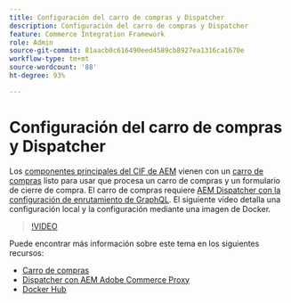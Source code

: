 ```yaml
---
title: Configuración del carro de compras y Dispatcher
description: Configuración del carro de compras y Dispatcher
feature: Commerce Integration Framework
role: Admin
source-git-commit: 81aacb0c616490eed4589cb8927ea1316ca1670e
workflow-type: tm+mt
source-wordcount: '88'
ht-degree: 93%

---
```



# Configuración del carro de compras y Dispatcher

Los [componentes principales del CIF de AEM](https://github.com/adobe/aem-core-cif-components) vienen con un [carro de compras](https://github.com/adobe/aem-core-cif-components/tree/master/ui.apps/src/main/content/jcr_root/apps/core/cif/components/commerce/minicart/v1/minicart) listo para usar que procesa un carro de compras y un formulario de cierre de compra. El carro de compras requiere [AEM Dispatcher con la configuración de enrutamiento de GraphQL](https://github.com/adobe/aem-core-cif-components/blob/master/dispatcher). El siguiente vídeo detalla una configuración local y la configuración mediante una imagen de Docker.

>[!VIDEO](https://video.tv.adobe.com/v/32904/?quality=12&captions=spa)

Puede encontrar más información sobre este tema en los siguientes recursos:

- [Carro de compras](https://github.com/adobe/aem-core-cif-components/tree/master/ui.apps/src/main/content/jcr_root/apps/core/cif/components/commerce/minicart/v1/minicart)
- [Dispatcher con AEM Adobe Commerce Proxy](https://github.com/adobe/aem-core-cif-components/tree/master/dispatcher)
- [Docker Hub](https://hub.docker.com/)

